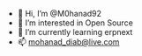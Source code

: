 - 👋 Hi, I’m @M0hanad92
- 👀 I’m interested in Open Source
- 🌱 I’m currently learning erpnext
- 📫 mohanad_diab@live.com

<!---
M0hanad92/M0hanad92 is a ✨ special ✨ repository because its `README.md` (this file) appears on your GitHub profile.
You can click the Preview link to take a look at your changes.
--->
